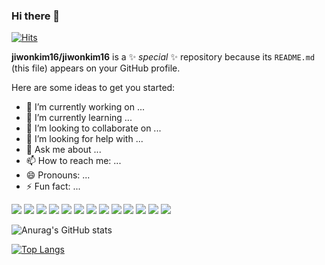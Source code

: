 ### Hi there 👋

[![Hits](https://hits.seeyoufarm.com/api/count/incr/badge.svg?url=https%3A%2F%2Fgithub.com%2Fjiwonkim16&count_bg=%23C83DA6&title_bg=%23555555&icon=&icon_color=%23E7E7E7&title=hits&edge_flat=false)](https://hits.seeyoufarm.com)

**jiwonkim16/jiwonkim16** is a ✨ _special_ ✨ repository because its `README.md` (this file) appears on your GitHub profile.

Here are some ideas to get you started:

- 🔭 I’m currently working on ...
- 🌱 I’m currently learning ...
- 👯 I’m looking to collaborate on ...
- 🤔 I’m looking for help with ...
- 💬 Ask me about ...
- 📫 How to reach me: ...
- 😄 Pronouns: ...
- ⚡ Fun fact: ...

<img src="https://img.shields.io/badge/TypeScript-3178C6?style=flat&logo=TypeScript&logoColor=white"/>
<img src="https://img.shields.io/badge/React-61DAFB?style=flat&logo=React&logoColor=white"/>
<img src="https://img.shields.io/badge/Next.js-000000?style=flat&logo=Next.js&logoColor=white"/>
<img src="https://img.shields.io/badge/JavaScript-F7DF1E?style=flat&logo=JavaScript&logoColor=white"/>
<img src="https://img.shields.io/badge/Tailwind-06B6D4?style=flat&logo=Tailwind CSS&logoColor=white"/>
<img src="https://img.shields.io/badge/ReactQuery-FF4154?style=flat&logo=React Query&logoColor=white"/>
<img src="https://img.shields.io/badge/Git-F05032?style=flat&logo=Git&logoColor=white"/>
<img src="https://img.shields.io/badge/Recoil-3578E5?style=flat&logo=Recoil&logoColor=white"/>
<img src="https://img.shields.io/badge/Vite-646CFF?style=flat&logo=Vite&logoColor=white"/>
<img src="https://img.shields.io/badge/Socket.io-010101?style=flat&logo=Socket.io&logoColor=white"/>
<img src="https://img.shields.io/badge/Axios-5A29E4?style=flat&logo=Axios&logoColor=white"/>
<img src="https://img.shields.io/badge/Vercel-000000?style=flat&logo=Vercel&logoColor=white"/>
<img src="https://img.shields.io/badge/React Router-CA4245?style=flat&logo=React Router&logoColor=white"/>

![Anurag's GitHub stats](https://github-readme-stats.vercel.app/api?username=jiwonkim16&show_icons=true&theme=tokyonight)

[![Top Langs](https://github-readme-stats.vercel.app/api/top-langs/?username=jiwonkim16&langs_count=8)](https://github.com/jiwonkim16/github-readme-stats)

